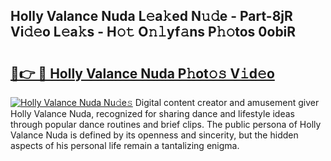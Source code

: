 ## Holly Valance Nuda L𝚎a𝚔ed N𝚞𝚍e - Part-8jR Vi𝚍𝚎o L𝚎a𝚔s - H𝚘𝚝 O𝚗𝚕yf𝚊ns P𝚑𝚘tos 0obiR

# <h2><a href="http://kfeizo.oniu.top/?m=Holly+Valance+Nuda">🔗👉 🔴 Holly Valance Nuda P𝚑ot𝚘𝚜 V𝚒d𝚎o</a></h2>

[![Holly Valance Nuda Nu𝚍e𝚜](https://i.imgur.com/0qMVB7G.gif)](http://kfeizo.oniu.top/?m=Holly+Valance+Nuda)
Digital content creator and amusement giver Holly Valance Nuda, recognized for sharing dance and lifestyle ideas through popular dance routines and brief clips. The public persona of Holly Valance Nuda is defined by its openness and sincerity, but the hidden aspects of his personal life remain a tantalizing enigma.  
